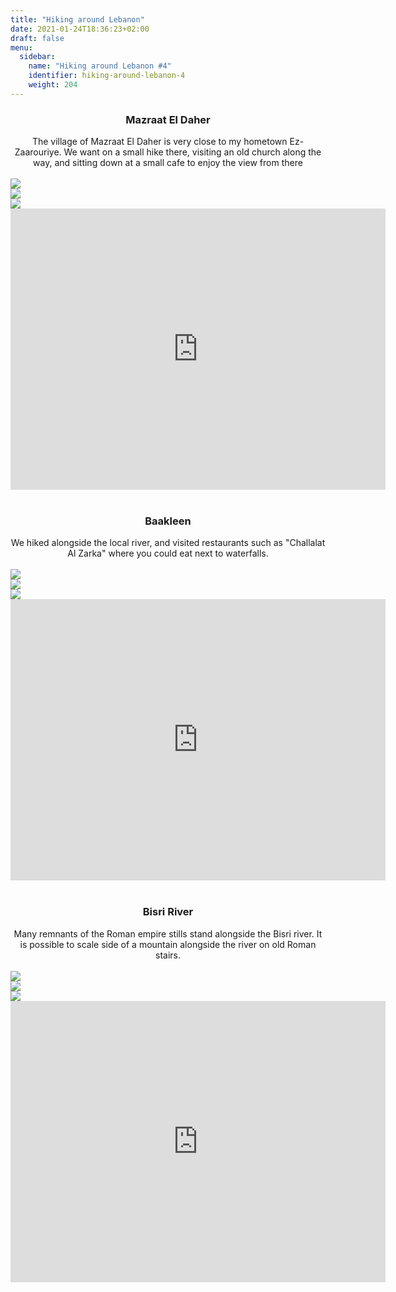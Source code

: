 ```yaml
---
title: "Hiking around Lebanon"
date: 2021-01-24T18:36:23+02:00
draft: false
menu:
  sidebar:
    name: "Hiking around Lebanon #4"
    identifier: hiking-around-lebanon-4
    weight: 204
---
```


<center><h3>Mazraat El Daher</h3></center>

<center>The village of Mazraat El Daher is very close to my hometown Ez-Zaarouriye. We want on a small hike there, visiting an old church along the way, and sitting down at a small cafe to enjoy the view from there</center>

<br>

<img src="/images/posts/hiking-lebanon/hike-mazraatdaher-0.jpg" class="center">

<br>

<img src="/images/posts/hiking-lebanon/hike-mazraatdaher-1.jpg" class="center">

<br>

<img src="/images/posts/hiking-lebanon/hike-mazraatdaher-2.jpg" class="center">

<br>

<center><iframe src="https://www.google.com/maps/embed?pb=!1m18!1m12!1m3!1d13293.686021805774!2d35.50653713943341!3d33.59436636550669!2m3!1f0!2f0!3f0!3m2!1i1024!2i768!4f13.1!3m3!1m2!1s0x151ee6ddf372ca37%3A0x784474c68582df4c!2sMazraat%20El%20Dahr!5e0!3m2!1sen!2slb!4v1627768473268!5m2!1sen!2slb" width="600" height="450" style="border:0;" allowfullscreen="" loading="lazy"></iframe></center>

<br>

<center><h3>Baakleen</h3></center>

<center>We hiked alongside the local river, and visited restaurants such as  "Challalat Al Zarka" where you could eat next to waterfalls.</center>

<br>

<img src="/images/posts/hiking-lebanon/hike-baakline-0.jpg" class="center">

<br>

<img src="/images/posts/hiking-lebanon/hike-baakline-1.jpg" class="center">

<br>

<img src="/images/posts/hiking-lebanon/hike-baakline-2.jpg" class="center">

<br>

<center><iframe src="https://www.google.com/maps/embed?pb=!1m18!1m12!1m3!1d13280.626923851498!2d35.54937933945756!3d33.67900564756655!2m3!1f0!2f0!3f0!3m2!1i1024!2i768!4f13.1!3m3!1m2!1s0x151f1ffda31cb4af%3A0xfcc056c9a53b5cfc!2sBaakleen!5e0!3m2!1sen!2slb!4v1627768497094!5m2!1sen!2slb" width="600" height="450" style="border:0;" allowfullscreen="" loading="lazy"></iframe></center>

<br>

<center><h3>Bisri River</h3></center>

<center>Many remnants of the Roman empire stills stand alongside the Bisri river. It is possible to scale side of a mountain alongside the river on old Roman stairs.</center>

<br>

<img src="/images/posts/hiking-lebanon/hike-bisri-0.jpg" class="center">

<br>

<img src="/images/posts/hiking-lebanon/hike-bisri-1.jpg" class="center">

<br>

<img src="/images/posts/hiking-lebanon/hike-bisri-2.jpg" class="center">

<br>

<center><iframe src="https://www.google.com/maps/embed?pb=!1m18!1m12!1m3!1d13295.276569729853!2d35.51522813943047!3d33.584044767691964!2m3!1f0!2f0!3f0!3m2!1i1024!2i768!4f13.1!3m3!1m2!1s0x151ee71da61395f9%3A0x7e7381e20ca51a38!2sKhirbit%20Bisri!5e0!3m2!1sen!2slb!4v1627768539716!5m2!1sen!2slb" width="600" height="450" style="border:0;" allowfullscreen="" loading="lazy"></iframe></center>